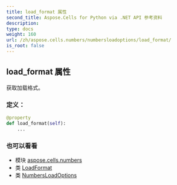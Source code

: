 ```yaml
---
title: load_format 属性
second_title: Aspose.Cells for Python via .NET API 参考资料
description:
type: docs
weight: 160
url: /zh/aspose.cells.numbers/numbersloadoptions/load_format/
is_root: false
---
```

## load_format 属性

获取加载格式。
### 定义：
```python
@property
def load_format(self):
    ...
```

### 也可以看看
* 模块 [aspose.cells.numbers](../../)
* 类 [LoadFormat](/cells/python-net/zh/aspose.cells/loadformat)
* 类 [NumbersLoadOptions](/cells/python-net/zh/aspose.cells.numbers/numbersloadoptions)
